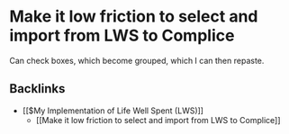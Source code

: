 # Make it low friction to select and import from LWS to Complice
Can check boxes, which become grouped, which I can then repaste.

## Backlinks
* [[$My Implementation of Life Well Spent (LWS)]]
	* [[Make it low friction to select and import from LWS to Complice]]

<!-- {BearID:6B7AC345-9BFF-43ED-B125-B7DC1E7A4C76-15261-0000285424DA4B60} -->
